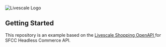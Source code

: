<!-- PROJECT LOGO -->
<br />
<p align="left">
  <img src="https://www.livescale.tv/wp-content/uploads/2020/11/Livescale-Horizontal-Logo-1.png" alt="Livescale Logo">
</p>

<!-- GETTING STARTED -->

## Getting Started

This repository is an example based on the [Livescale Shopping OpenAPI ](https://github.com/livescale/open-api) for SFCC Headless Commerce API.
